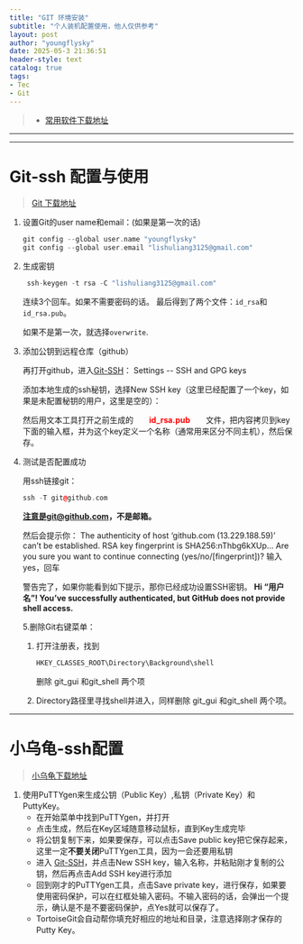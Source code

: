 ```yaml
---
title: "GIT 环境安装"
subtitle: "个人装机配置使用，他人仅供参考"
layout: post
author: "youngflysky"
date: 2025-05-3 21:36:51
header-style: text
catalog: true
tags:
- Tec
- Git
---
```


>- [常用软件下载地址 ](https://youngflysky.fun/2022/05/27/%E5%B8%B8%E7%94%A8%E8%BD%AF%E4%BB%B6%E4%B8%8B%E8%BD%BD%E5%9C%B0%E5%9D%80/)

---



---

# Git-ssh 配置与使用

> [Git 下载地址](https://git-scm.com/downloads)

1. 设置Git的user name和email：(如果是第一次的话)

   ```cpp
   git config --global user.name "youngflysky"
   git config --global user.email "lishuliang3125@gmail.com"
   ```

2. 生成密钥

   ```cpp
    ssh-keygen -t rsa -C "lishuliang3125@gmail.com"
   ```

   连续3个回车。如果不需要密码的话。
   最后得到了两个文件：`id_rsa`和`id_rsa.pub`。

   如果不是第一次，就选择`overwrite`.

3. 添加公钥到远程仓库（github）

   再打开github，进入[Git-SSH](https://github.com/settings/keys)： Settings -- SSH and GPG keys

   添加本地生成的ssh秘钥，选择New SSH key（这里已经配置了一个key，如果是未配置秘钥的用户，这里是空的）：

   然后用文本工具打开之前生成的　　<strong style="color:#ff0000;">id_rsa.pub</strong>　　文件，把内容拷贝到key下面的输入框，并为这个key定义一个名称（通常用来区分不同主机），然后保存。
   
4. 测试是否配置成功

   用ssh链接git：
   
   ```c++
   ssh -T git@github.com
   ```
   
   **注意是git@github.com，不是邮箱。**
   
   然后会提示你：
   The authenticity of host ‘github.com (13.229.188.59)’ can’t be established.
   RSA key fingerprint is SHA256:nThbg6kXUp…
   Are you sure you want to continue connecting (yes/no/[fingerprint])?
   输入yes，回车
   
   警告完了，如果你能看到如下提示，那你已经成功设置SSH密钥。
   **Hi “用户名”! You’ve successfully authenticated, but GitHub does not provide shell access.**
   
   5.删除Git右键菜单：
   
   1. 打开注册表，找到
   
      ```c++
      HKEY_CLASSES_ROOT\Directory\Background\shell
      ```
   
      删除 git_gui 和git_shell 两个项
   
   2. Directory路径里寻找shell并进入，同样删除 git_gui 和git_shell 两个项。

---

# 小乌龟-ssh配置

>  [小乌龟下载地址](https://tortoisegit.org/download/)

1. 使用PuTTYgen来生成公钥（Public Key）,私钥（Private Key）和PuttyKey。
   - 在开始菜单中找到PuTTYgen，并打开
   - 点击生成，然后在Key区域随意移动鼠标，直到Key生成完毕
   - 将公钥复制下来，如果要保存，可以点击Save public key把它保存起来，这里一定**不要关闭**PuTTYgen工具，因为一会还要用私钥
   - 进入 [Git-SSH](https://github.com/settings/keys)，并点击New SSH key，输入名称，并粘贴刚才复制的公钥，然后再点击Add SSH key进行添加
   - 回到刚才的PuTTYgen工具，点击Save private key，进行保存，如果要使用密码保护，可以在红框处输入密码。不输入密码的话，会弹出一个提示，确认是不是不要密码保护，点Yes就可以保存了。
   - TortoiseGit会自动帮你填充好相应的地址和目录，注意选择刚才保存的Putty Key。   

<br/>

